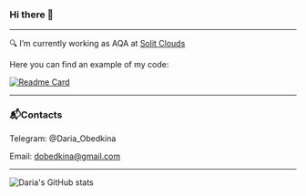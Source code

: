 ### Hi there 👋
***
:mag: I’m currently working as AQA at <a href="https://solit-clouds.ru/">Solit Clouds</a>


Here you can find an example of my code:

[![Readme Card](https://github-readme-stats.vercel.app/api/pin/?username=DariaObedkina&repo=lenta-tests)](https://github.com/DariaObedkina/lenta-tests)
***
### :mailbox_with_mail:Contacts
Telegram: @Daria_Obedkina

Email: dobedkina@gmail.com


***
![Daria's GitHub stats](https://github-readme-stats.vercel.app/api?username=DariaObedkina&show_icons=true&theme=radical)


